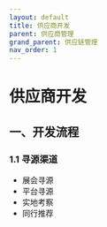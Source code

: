 ```yaml
---
layout: default
title: 供应商开发
parent: 供应商管理
grand_parent: 供应链管理
nav_order: 1
---
```


# 供应商开发

## 一、开发流程
### 1.1 寻源渠道
- 展会寻源
- 平台寻源
- 实地考察
- 同行推荐 